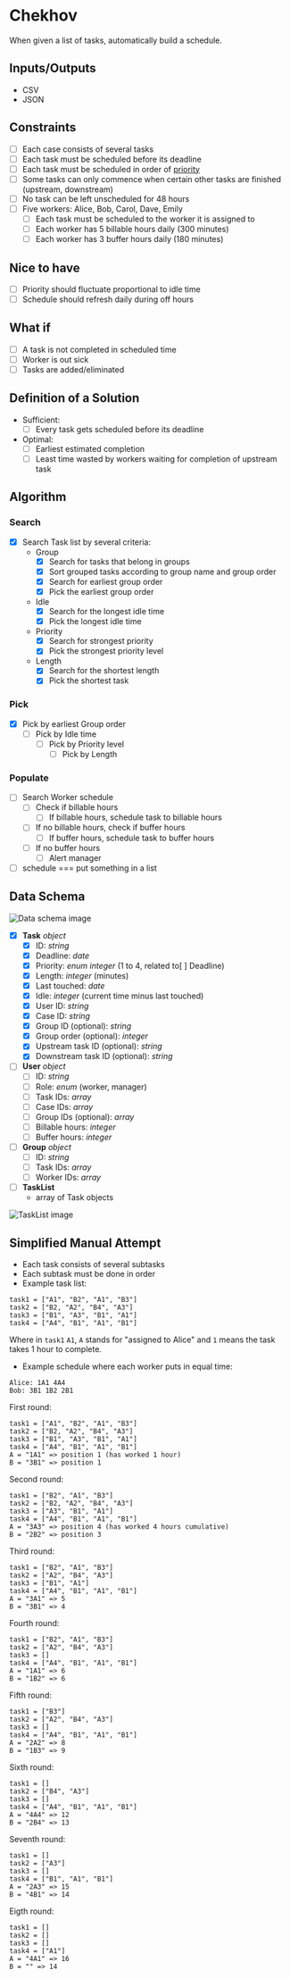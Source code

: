 # Chekhov

When given a list of tasks, automatically build a schedule.

## Inputs/Outputs
- CSV
- JSON

## Constraints
- [ ] Each case consists of several tasks
- [ ] Each task must be scheduled before its deadline
- [ ] Each task must be scheduled in order of [priority](https://en.wikipedia.org/wiki/Time_management#The_Eisenhower_Method)
- [ ] Some tasks can only commence when certain other tasks are finished (upstream, downstream)
- [ ] No task can be left unscheduled for 48 hours
- [ ] Five workers: Alice, Bob, Carol, Dave, Emily
	- [ ] Each task must be scheduled to the worker it is assigned to
	- [ ] Each worker has 5 billable hours daily (300 minutes)
	- [ ] Each worker has 3 buffer hours daily (180 minutes)

## Nice to have
- [ ] Priority should fluctuate proportional to idle time
- [ ] Schedule should refresh daily during off hours

## What if
- [ ] A task is not completed in scheduled time
- [ ] Worker is out sick
- [ ] Tasks are added/eliminated

## Definition of a Solution 
- Sufficient: 
	- [ ] Every task gets scheduled before its deadline
- Optimal:
	- [ ] Earliest estimated completion
	- [ ] Least time wasted by workers waiting for completion of upstream task

## Algorithm
### Search
- [x] Search Task list by several criteria:
	- Group
		- [x] Search for tasks that belong in groups
		- [x] Sort grouped tasks according to group name and group order 
		- [x] Search for earliest group order
		- [x] Pick the earliest group order
	- Idle
		- [x] Search for the longest idle time
		- [x] Pick the longest idle time
	- Priority
		- [x] Search for strongest priority
		- [x] Pick the strongest priority level
	- Length
		- [x] Search for the shortest length
		- [x] Pick the shortest task
### Pick
- [x] Pick by earliest Group order
	- [ ] Pick by Idle time
		- [ ] Pick by Priority level
			- [ ] Pick by Length

### Populate
- [ ] Search Worker schedule
	- [ ] Check if billable hours
		- [ ] If billable hours, schedule task to billable hours
	- [ ] If no billable hours, check if buffer hours
		- [ ] If buffer hours, schedule task to buffer hours
	- [ ] If no buffer hours
		- [ ] Alert manager

- [ ] schedule === put something in a list

## Data Schema
![Data schema image](https://github.com/elainechan/chekhov/blob/master/assets/schema1.png)
- [x] **Task** _object_
	- [x] ID: _string_
	- [x] Deadline: _date_
	- [x] Priority: _enum_ _integer_ (1 to 4, related to[ ]  Deadline)
	- [x] Length: _integer_ (minutes)
	- [x] Last touched: _date_
	- [x] Idle: _integer_ (current time minus last touched)
	- [x] User ID: _string_
	- [x] Case ID: _string_
	- [x] Group ID (optional): _string_
	- [x] Group order (optional): _integer_
	- [x] Upstream task ID (optional): _string_
	- [x] Downstream task ID (optional): _string_
- [ ] **User** _object_
	- [ ] ID: _string_
	- [ ] Role: _enum_ (worker, manager)
	- [ ] Task IDs: _array_
	- [ ] Case IDs: _array_
	- [ ] Group IDs (optional): _array_
	- [ ] Billable hours: _integer_
	- [ ] Buffer hours: _integer_
- [ ] **Group** _object_
	- [ ] ID: _string_
	- [ ] Task IDs: _array_
	- [ ] Worker IDs: _array_
- [ ] **TaskList**
	- array of Task objects

![TaskList image](https://github.com/elainechan/chekhov/blob/master/assets/queue.png)

## Simplified Manual Attempt
- Each task consists of several subtasks
- Each subtask must be done in order
- Example task list:
```
task1 = ["A1", "B2", "A1", "B3"]
task2 = ["B2, "A2", "B4", "A3"]
task3 = ["B1", "A3", "B1", "A1"]
task4 = ["A4", "B1", "A1", "B1"]
```
Where in `task1` `A1`, `A` stands for "assigned to Alice" and `1` means the task takes 1 hour to complete. 

- Example schedule where each worker puts in equal time:
```
Alice: 1A1 4A4
Bob: 3B1 1B2 2B1
```

First round:
```
task1 = ["A1", "B2", "A1", "B3"]
task2 = ["B2, "A2", "B4", "A3"]
task3 = ["B1", "A3", "B1", "A1"]
task4 = ["A4", "B1", "A1", "B1"]
A = "1A1" => position 1 (has worked 1 hour)
B = "3B1" => position 1
```
Second round:
```
task1 = ["B2", "A1", "B3"]
task2 = ["B2, "A2", "B4", "A3"]
task3 = ["A3", "B1", "A1"]
task4 = ["A4", "B1", "A1", "B1"]
A = "3A3" => position 4 (has worked 4 hours cumulative)
B = "2B2" => position 3
```
Third round:
```
task1 = ["B2", "A1", "B3"]
task2 = ["A2", "B4", "A3"]
task3 = ["B1", "A1"]
task4 = ["A4", "B1", "A1", "B1"]
A = "3A1" => 5
B = "3B1" => 4
```
Fourth round:
```
task1 = ["B2", "A1", "B3"]
task2 = ["A2", "B4", "A3"]
task3 = []
task4 = ["A4", "B1", "A1", "B1"]
A = "1A1" => 6
B = "1B2" => 6
```
Fifth round:
```
task1 = ["B3"]
task2 = ["A2", "B4", "A3"]
task3 = []
task4 = ["A4", "B1", "A1", "B1"]
A = "2A2" => 8
B = "1B3" => 9
```
Sixth round:
```
task1 = []
task2 = ["B4", "A3"]
task3 = []
task4 = ["A4", "B1", "A1", "B1"]
A = "4A4" => 12
B = "2B4" => 13
```
Seventh round:
```
task1 = []
task2 = ["A3"]
task3 = []
task4 = ["B1", "A1", "B1"]
A = "2A3" => 15
B = "4B1" => 14
```
Eigth round:
```
task1 = []
task2 = []
task3 = []
task4 = ["A1"]
A = "4A1" => 16
B = "" => 14
```